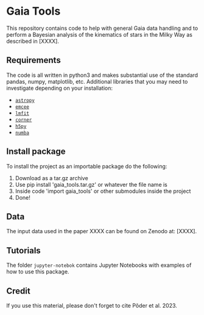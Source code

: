 # Gaia Tools

This repository contains code to help with general Gaia data handling and to perform a Bayesian analysis of the kinematics of stars in the Milky Way as described in [XXXX].


## Requirements

The code is all written in python3 and makes substantial use of the standard pandas, numpy, matplotlib, etc. Additional libraries that you may need to investigate depending on your installation:

* [`astropy`](https://www.astropy.org/)
* [`emcee`](https://emcee.readthedocs.io/en/stable/)
* [`lmfit`](https://lmfit.github.io/lmfit-py/examples/example_brute.html)
* [`corner`](https://corner.readthedocs.io/en/latest/)
* [`h5py`](https://www.h5py.org/)
* [`numba`](http://numba.pydata.org/)


## Install package

To install the project as an importable package do the following:

1) Download as a tar.gz archive
2) Use pip install 'gaia_tools.tar.gz' or whatever the file name is
3) Inside code 'import gaia_tools' or other submodules inside the project
4) Done!


## Data

The input data used in the paper XXXX can be found on Zenodo at: [XXXX].


## Tutorials

The folder `jupyter-notebok` contains Jupyter Notebooks with examples of how to use this package. 


## Credit
If you use this material, please don't forget to cite Põder et al. 2023.
